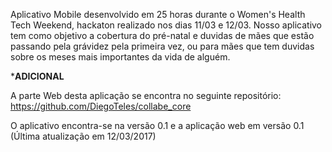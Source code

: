 Aplicativo Mobile desenvolvido em 25 horas durante o Women's Health Tech Weekend, hackaton realizado nos dias 11/03 e 12/03.
Nosso aplicativo tem como objetivo a cobertura do pré-natal e duvidas de mães que estão passando pela grávidez pela primeira vez, ou para mães que tem duvidas sobre os meses mais importantes da vida de alguém.

*****************************************************************ADICIONAL****************************************************************

A parte Web desta aplicação se encontra no seguinte repositório:
https://github.com/DiegoTeles/collabe_core

O aplicativo encontra-se na versão 0.1 e a aplicação web em versão 0.1 (Última atualização em 12/03/2017)
